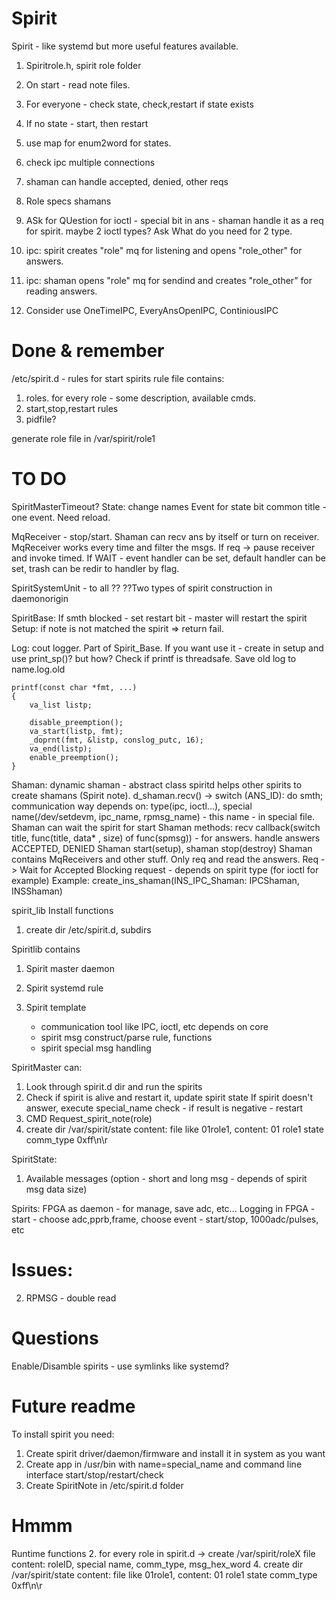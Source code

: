 # Spirit
Spirit - like systemd but more useful features available.

1. Spiritrole.h, spirit role folder
2. On start - read note files.
3. For everyone - check state, check,restart if state exists
4. If no state - start, then restart

6. use map for enum2word for states.

9. check ipc multiple connections
10. shaman can handle accepted, denied, other reqs
11. Role specs shamans
12. ASk for QUestion for ioctl - special bit in ans - shaman handle it as a req for spirit. maybe 2 ioctl types? Ask What do you need for 2 type.

14. ipc: spirit creates "role" mq for listening and opens "role_other" for answers.
16. ipc: shaman opens "role" mq for sendind and creates "role_other" for reading answers.
17. Consider use OneTimeIPC, EveryAnsOpenIPC, ContiniousIPC

# Done & remember

/etc/spirit.d - rules for start spirits
rule file contains:
1. roles. for every role - some description, available cmds.
2. start,stop,restart rules
3. pidfile?

generate role file in /var/spirit/role1

# TO DO
SpiritMasterTimeout?
State: change names
Event for state bit common title - one event. Need reload.

MqReceiver - stop/start. Shaman can recv ans by itself or turn on receiver.
MqReceiver works every time and filter the msgs. If req -> pause receiver and invoke timed.
If WAIT - event handler can be set, default handler can be set, trash can be redir to handler by flag.

SpiritSystemUnit - to all ??
??Two types of spirit construction in daemonorigin

SpiritBase:
If smth blocked - set restart bit - master will restart the spirit
Setup: if note is not matched the spirit => return fail.

Log:
cout logger. Part of Spirit_Base. If you want use it - create in setup and use print_sp()? but how?
Check if printf is threadsafe.
Save old log to name.log.old

```
printf(const char *fmt, ...)
{
	va_list	listp;

	disable_preemption();
	va_start(listp, fmt);
	_doprnt(fmt, &listp, conslog_putc, 16);
	va_end(listp);
	enable_preemption();
}
```

Shaman:
dynamic shaman - abstract class
spiritd helps other spirits to create shamans (Spirit note).
d_shaman.recv() -> switch (ANS_ID): do smth;
communication way depends on: type(ipc, ioctl...), special name(/dev/setdevm, ipc_name, rpmsg_name) - this name - in special file.
Shaman can wait the spirit for start
Shaman methods: 
recv callback(switch title, func(title, data* , size) of func(spmsg)) - for answers.
handle answers ACCEPTED, DENIED
Shaman start(setup), shaman stop(destroy)
Shaman contains MqReceivers and other stuff.
Only req and read the answers.
Req -> Wait for Accepted 
Blocking request - depends on spirit type (for ioctl for example)
Example: create_ins_shaman(INS_IPC_Shaman: IPCShaman, INSShaman)

spirit_lib
Install functions
1. create dir /etc/spirit.d, subdirs

Spiritlib contains
1. Spirit master daemon
2. Spirit systemd rule

3. Spirit template
	- communication tool like IPC, ioctl, etc depends on core
	- spirit msg construct/parse rule, functions
	- spirit special msg handling

SpiritMaster can:
1. Look through spirit.d dir and run the spirits
2. Check if spirit is alive and restart it, update spirit state
	If spirit doesn't answer, execute special_name check - if result is negative - restart
3. CMD Request_spirit_note(role)
4. create dir /var/spirit/state content: file like 01role1, content: 01 role1 state comm_type 0xff\n\r

SpiritState:
1. Available messages (option - short and long msg - depends of spirit msg data size)

Spirits:
FPGA as daemon - for manage, save adc, etc...
Logging in FPGA - start - choose adc,pprb,frame, choose event - start/stop, 1000adc/pulses, etc

# Issues:
2. RPMSG - double read

# Questions

Enable/Disamble spirits - use symlinks like systemd?

# Future readme

To install spirit you need:
1. Create spirit driver/daemon/firmware and install it in system as you want
2. Create app in /usr/bin with name=special_name and command line interface start/stop/restart/check
3. Create SpiritNote in /etc/spirit.d folder

# Hmmm

Runtime functions
2. for every role in spirit.d -> create /var/spirit/roleX file content:
	roleID, special name, comm_type, msg_hex_word
4. create dir /var/spirit/state content: file like 01role1, content: 01 role1 state comm_type 0xff\n\r
